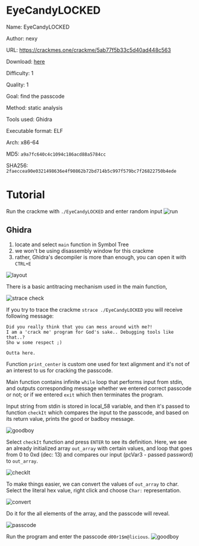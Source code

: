 # EyeCandyLOCKED

Name: EyeCandyLOCKED

Author: nexy

URL: https://crackmes.one/crackme/5ab77f5b33c5d40ad448c563

Download: [here](./EyeCandyLOCKED)

Difficulty: 1

Quality: 1

Goal: find the passcode

Method: static analysis

Tools used: Ghidra

Executable format: ELF

Arch: x86-64

MD5: `a9a7fc640c4c1094c186acd88a5784cc`

SHA256: `2faeccea90e0321498636e4f90862b72bd714b5c997f579bc7f26822750b4ede`


# Tutorial

Run the crackme with `./EyeCandyLOCKED` and enter random input
![run](00-crackme.png)


## Ghidra
1. locate and select `main` function in Symbol Tree 
2. we won't be using disassembly window for this crackme
3. rather, Ghidra's decompiler is more than enough, you can open it with `CTRL+E` 

![layout](01-layout.png)


There is a basic antitracing mechanism used in the main function, 

![strace check](02-strace-check.png)

If you try to trace the crackme `strace ./EyeCandyLOCKED` you will receive following message:

```
Did you really think that you can mess around with me?!
I am a 'crack me' program for God's sake.. Debugging tools like that..?
Sho w some respect ;)

Outta here.
```

Function `print_center` is custom one used for text alignment and it's not of an interest to us for cracking the passcode.

Main function contains infinite `while` loop that performs input from stdin, and outputs corresponding message whether we entered correct passcode or not; or if we entered `exit` which then terminates the program.

Input string from stdin is stored in local_58 variable, and then it's passed to function `checkIt` which compares the input to the passcode, and based on its return value, prints the good or badboy message.

![goodboy](03-loop.png)

Select `checkIt` function and press `ENTER` to see its definition.
Here, we see an already initialized array `out_array` with certain values, and loop that goes from 0 to 0xd (dec: 13) and compares our input (pcVar3 - passed password) to `out_array`.

![checkIt](./04-checkIt.png)

To make things easier, we can convert the values of `out_array` to char. Select the literal hex value, right click and choose `Char:` representation.

![convert](./05-convert-to-char.png)

Do it for the all elements of the array, and the passcode will reveal.

![passcode](./06-passcode.png)

Run the program and enter the passcode `d00r1$m@licious`.
![goodboy](./07-goodboy.png)